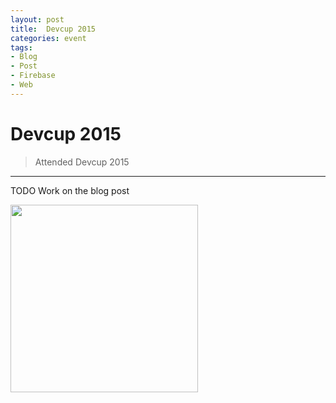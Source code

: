 ```yaml
---
layout: post
title:  Devcup 2015
categories: event
tags:
- Blog
- Post
- Firebase
- Web
---
```


<h1 id="heading1">Devcup 2015</h1>

> Attended Devcup 2015

<hr />

<p>TODO Work on the blog post</p>
<img class="img-responsive" src="https://cloud.githubusercontent.com/assets/7882308/23916164/460d248e-0926-11e7-8655-6c092c204410.png" height="300">